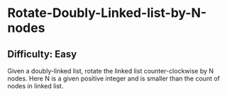 # Rotate-Doubly-Linked-list-by-N-nodes

## Difficulty: Easy

Given a doubly-linked list, rotate the linked list counter-clockwise by N nodes. Here N is a given positive integer and is smaller than the count of nodes in linked list. 
